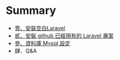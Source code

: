# Summary

* [壹、安裝空白Laravel](README.md)
* [貳、安裝 github 已經現有的 Laravel 專案](chapter1.md)
* [參、資料庫 Mysql 設定](three_mysql_setting.md)
* 肆、Q&A

